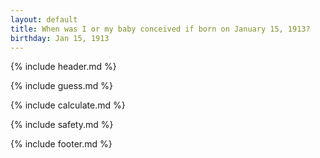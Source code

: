 ```yaml
---
layout: default
title: When was I or my baby conceived if born on January 15, 1913?
birthday: Jan 15, 1913
---
```


{% include header.md %}

{% include guess.md %}

{% include calculate.md %}

{% include safety.md %}

{% include footer.md %}



